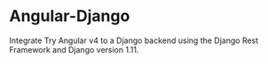 # Angular-Django
Integrate Try Angular v4 to a Django backend using the Django Rest Framework and Django version 1.11.
